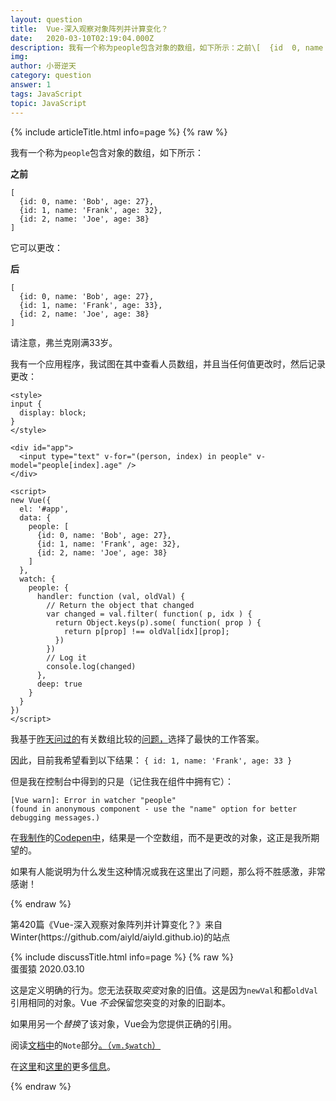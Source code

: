 ```yaml
---
layout: question
title:  Vue-深入观察对象阵列并计算变化？
date:   2020-03-10T02:19:04.000Z
description: 我有一个称为people包含对象的数组，如下所示：之前\[  {id  0, name  'Bob', age  27},  {id  1, n...
img: 
author: 小哥逆天
category: question
answer: 1
tags: JavaScript
topic: JavaScript
---
```

<div class="article-root">
  <div class="article">
    {% include articleTitle.html info=page %}
    {% raw %}
    <div class="article-content"><p><font style="vertical-align: inherit;"><font style="vertical-align: inherit;">我有一个称为</font></font><code>people</code><font style="vertical-align: inherit;"><font style="vertical-align: inherit;">包含对象</font><font style="vertical-align: inherit;">的数组</font><font style="vertical-align: inherit;">，如下所示：</font></font></p>

<p><strong><font style="vertical-align: inherit;"><font style="vertical-align: inherit;">之前</font></font></strong></p>

<pre><code>[<font></font>
  {id: 0, name: 'Bob', age: 27},<font></font>
  {id: 1, name: 'Frank', age: 32},<font></font>
  {id: 2, name: 'Joe', age: 38}<font></font>
]<font></font>
</code></pre>

<p><font style="vertical-align: inherit;"><font style="vertical-align: inherit;">它可以更改：</font></font></p>

<p><strong><font style="vertical-align: inherit;"><font style="vertical-align: inherit;">后</font></font></strong></p>

<pre><code>[<font></font>
  {id: 0, name: 'Bob', age: 27},<font></font>
  {id: 1, name: 'Frank', age: 33},<font></font>
  {id: 2, name: 'Joe', age: 38}<font></font>
]<font></font>
</code></pre>

<p><font style="vertical-align: inherit;"><font style="vertical-align: inherit;">请注意，弗兰克刚满33岁。</font></font></p>

<p><font style="vertical-align: inherit;"><font style="vertical-align: inherit;">我有一个应用程序，我试图在其中查看人员数组，并且当任何值更改时，然后记录更改：</font></font></p>

<pre><code>&lt;style&gt;<font></font>
input {<font></font>
  display: block;<font></font>
}<font></font>
&lt;/style&gt;<font></font>
<font></font>
&lt;div id="app"&gt;<font></font>
  &lt;input type="text" v-for="(person, index) in people" v-model="people[index].age" /&gt;<font></font>
&lt;/div&gt;<font></font>
<font></font>
&lt;script&gt;<font></font>
new Vue({<font></font>
  el: '#app',<font></font>
  data: {<font></font>
    people: [<font></font>
      {id: 0, name: 'Bob', age: 27},<font></font>
      {id: 1, name: 'Frank', age: 32},<font></font>
      {id: 2, name: 'Joe', age: 38}<font></font>
    ]<font></font>
  },<font></font>
  watch: {<font></font>
    people: {<font></font>
      handler: function (val, oldVal) {<font></font>
        // Return the object that changed<font></font>
        var changed = val.filter( function( p, idx ) {<font></font>
          return Object.keys(p).some( function( prop ) {<font></font>
            return p[prop] !== oldVal[idx][prop];<font></font>
          })<font></font>
        })<font></font>
        // Log it<font></font>
        console.log(changed)<font></font>
      },<font></font>
      deep: true<font></font>
    }<font></font>
  }<font></font>
})<font></font>
&lt;/script&gt;<font></font>
</code></pre>

<p><font style="vertical-align: inherit;"><font style="vertical-align: inherit;">我基于</font></font><a href="https://stackoverflow.com/questions/41122068/compare-two-arrays-containing-objects-in-order-to-calculate-what-changed"><font style="vertical-align: inherit;"><font style="vertical-align: inherit;">昨天问过的</font></font></a><font style="vertical-align: inherit;"><font style="vertical-align: inherit;">有关数组比较</font><font style="vertical-align: inherit;">的</font><a href="https://stackoverflow.com/questions/41122068/compare-two-arrays-containing-objects-in-order-to-calculate-what-changed"><font style="vertical-align: inherit;">问题，</font></a><font style="vertical-align: inherit;">选择了最快的工作答案。</font></font></p>

<p><font style="vertical-align: inherit;"><font style="vertical-align: inherit;">因此，目前我希望看到以下结果： </font></font><code>{ id: 1, name: 'Frank', age: 33 }</code></p>

<p><font style="vertical-align: inherit;"><font style="vertical-align: inherit;">但是我在控制台中得到的只是（记住我在组件中拥有它）： </font></font></p>

<pre><code>[Vue warn]: Error in watcher "people" <font></font>
(found in anonymous component - use the "name" option for better debugging messages.)<font></font>
</code></pre>

<p><font style="vertical-align: inherit;"><font style="vertical-align: inherit;">在</font></font><a href="http://codepen.io/craigvantonder/pen/RoeJQK" rel="noreferrer"><font style="vertical-align: inherit;"><font style="vertical-align: inherit;">我制作</font></font></a><font style="vertical-align: inherit;"><font style="vertical-align: inherit;">的</font><a href="http://codepen.io/craigvantonder/pen/RoeJQK" rel="noreferrer"><font style="vertical-align: inherit;">Codepen中</font></a><font style="vertical-align: inherit;">，结果是一个空数组，而不是更改的对象，这正是我所期望的。</font></font></p>

<p><font style="vertical-align: inherit;"><font style="vertical-align: inherit;">如果有人能说明为什么发生这种情况或我在这里出了问题，那么将不胜感激，非常感谢！</font></font></p></div>
    {% endraw %}
  </div>
  <p class="winter_mark">第420篇《Vue-深入观察对象阵列并计算变化？》来自Winter(https://github.com/aiyld/aiyld.github.io)的站点</p>
  <div class="discuss-wrapper">
    {% include discussTitle.html info=page %}
    {% raw %}
    <div class="discuss-list">
    <div class="discuss-item">
        <div class="discuss-parent">
          <div class="discuss-meta">
            <span class="discuss-user">蛋蛋猿</span>
            <span class="discuss-time">2020.03.10</span>
          </div>
          <div class="discuss-comment"><p><font style="vertical-align: inherit;"><font style="vertical-align: inherit;">这是定义明确的行为。</font><font style="vertical-align: inherit;">您无法获取</font></font><em><font style="vertical-align: inherit;"><font style="vertical-align: inherit;">突变</font></font></em><font style="vertical-align: inherit;"><font style="vertical-align: inherit;">对象</font><font style="vertical-align: inherit;">的旧值</font><font style="vertical-align: inherit;">。</font><font style="vertical-align: inherit;">这是因为</font></font><code>newVal</code><font style="vertical-align: inherit;"><font style="vertical-align: inherit;">和都</font></font><code>oldVal</code><font style="vertical-align: inherit;"><font style="vertical-align: inherit;">引用相同的对象。</font><font style="vertical-align: inherit;">Vue </font></font><em><font style="vertical-align: inherit;"><font style="vertical-align: inherit;">不会</font></font></em><font style="vertical-align: inherit;"><font style="vertical-align: inherit;">保留您突变的对象的旧副本。</font></font></p>

<p><font style="vertical-align: inherit;"><font style="vertical-align: inherit;">如果</font><font style="vertical-align: inherit;">用另一个</font></font><em><font style="vertical-align: inherit;"><font style="vertical-align: inherit;">替换</font></font></em><font style="vertical-align: inherit;"><font style="vertical-align: inherit;">了该对象，Vue会为您提供正确的引用。</font></font></p>

<p><font style="vertical-align: inherit;"><font style="vertical-align: inherit;">阅读</font><a href="https://vuejs.org/v2/api/#vm-watch" rel="noreferrer"><font style="vertical-align: inherit;">文档中</font></a><font style="vertical-align: inherit;">的</font></font><code>Note</code><font style="vertical-align: inherit;"><font style="vertical-align: inherit;">部分</font></font><a href="https://vuejs.org/v2/api/#vm-watch" rel="noreferrer"><font style="vertical-align: inherit;"><font style="vertical-align: inherit;">。</font><font style="vertical-align: inherit;">（</font></font><code>vm.$watch</code><font style="vertical-align: inherit;"><font style="vertical-align: inherit;">）</font></font></a></p>

<p><font style="vertical-align: inherit;"><font style="vertical-align: inherit;">在</font></font><a href="https://github.com/vuejs/vue/issues/2649" rel="noreferrer"><font style="vertical-align: inherit;"><font style="vertical-align: inherit;">这里</font></font></a><font style="vertical-align: inherit;"><font style="vertical-align: inherit;">和</font></font><a href="https://forum-archive.vuejs.org/topic/4866/can-t-track-variable-changing-with-watch/3" rel="noreferrer"><font style="vertical-align: inherit;"><font style="vertical-align: inherit;">这里的</font></font></a><font style="vertical-align: inherit;"><font style="vertical-align: inherit;">更多</font><a href="https://forum-archive.vuejs.org/topic/4866/can-t-track-variable-changing-with-watch/3" rel="noreferrer"><font style="vertical-align: inherit;">信息</font></a><font style="vertical-align: inherit;">。</font></font></p></div>
        </div></div>
    </div>
    {% endraw %}
  </div>
<div>
